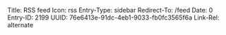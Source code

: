 Title: RSS feed
Icon: rss
Entry-Type: sidebar
Redirect-To: /feed
Date: 0
Entry-ID: 2199
UUID: 76e6413e-91dc-4eb1-9033-fb0fc3565f6a
Link-Rel: alternate
